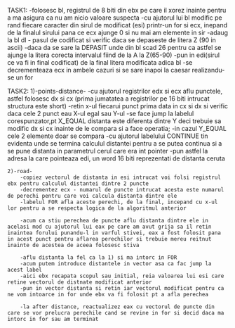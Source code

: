 TASK1:
    -folosesc bl, registrul de 8 biti din ebx pe care il xorez inainte pentru a ma asigura ca nu am nicio valoare suspecta
    -cu ajutorul lui bl modific pe rand fiecare caracter din sirul de modificat (esi) printr-un for si ecx, inepand de la finalul sirului pana ce ecx ajunge 0 si nu mai am elemente in sir
    -adaug la bl dl - pasul de codificat si verific daca se depaseste de litera Z (90 in ascii)
    -daca da se sare la DEPASIT unde din bl scad 26 pentru ca astfel se ajunge la litera corecta intervalul fiind de la A la Z(65-90) 
    -pun in edi(sirul ce va fi in final codificat) de la final litera modificata adica bl
    -se decrementeaza ecx in ambele cazuri si se sare inapoi la caesar realizandu-se un for

TASK2:
    1)-points-distance-
        -cu ajutorul registrilor edx si ecx aflu punctele, astfel folosesc dx si cx (prima jumatatea a registrilor pe 16 biti intrucat structura este short) 
        -retin x-ul fiecarui punct prima data in cx si dx si verific daca cele 2 punct eau X-ul egal sau Y-ul
        -se face jump la labelul corespunzator,pt X_EQUAL distanta este diferenta dintre Y deci trebuie sa modific dx si cx inainte de le compara si a face operatia; 
        -in cazul Y_EQUAL cele 2 elemente doar se compara
        -cu ajutorul labelului CONTINUE tin evidenta unde se termina calculul distantei pentru a se putea continua si a se pune distanta in parametrul cerul care era int pointer
        -pun astfel la adresa la care pointeaza edi, un word 16 biti reprezentati de distanta ceruta

    2)-road-
        -copiez vectorul de distanta in esi intrucat voi folsi registrul ebx pentru calculul distantei dintre 2 puncte
        -decrementez ecx - numarul de puncte intrucat acesta este numarul de perechi pentru care voi calcula distanta dintre ele
        -labelul FOR afla aceste perechi, de la final, incepand cu x-ul lor pentru a se respecta logica de la algoritmul anterior

        -acum ca stiu perechea de puncte aflu distanta dintre ele in acelasi mod cu ajutorul lui eax pe care am avut grija sa il retin inaintea forului punandu-l in varful stivei, eax a fost folosit pana in acest punct pentru aflarea perechilor si trebuie mereu reitnut inainte de acestea de aceea folosesc stiva

        -aflu distanta la fel ca la 1) si ma intorc in FOR
        -acum putem introduce distantele in vector asa ca fac jump la acest label
        -aici ebx recapata scopul sau initial, reia valoarea lui esi care retine vectorul de distnate modificat anterior 
        -pun in vector distanta si retin iar vectorul modificat pentru ca ne vom intoarce in for unde ebx va fi folosit pt a afla perechea

        -la after distance, reactualizez eax cu vectorul de puncte din care se vor prelucra perechile cand se revine in for si decid daca ma intorc in for sau am terminat
